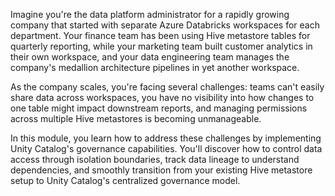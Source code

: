 Imagine you're the data platform administrator for a rapidly growing company that started with separate Azure Databricks workspaces for each department. Your finance team has been using Hive metastore tables for quarterly reporting, while your marketing team built customer analytics in their own workspace, and your data engineering team manages the company's medallion architecture pipelines in yet another workspace.

As the company scales, you're facing several challenges: teams can't easily share data across workspaces, you have no visibility into how changes to one table might impact downstream reports, and managing permissions across multiple Hive metastores is becoming unmanageable.

In this module, you learn how to address these challenges by implementing Unity Catalog's governance capabilities. You'll discover how to control data access through isolation boundaries, track data lineage to understand dependencies, and smoothly transition from your existing Hive metastore setup to Unity Catalog's centralized governance model.